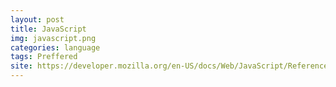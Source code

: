 ```yaml
---
layout: post
title: JavaScript
img: javascript.png
categories: language
tags: Preffered
site: https://developer.mozilla.org/en-US/docs/Web/JavaScript/Reference
---
```

